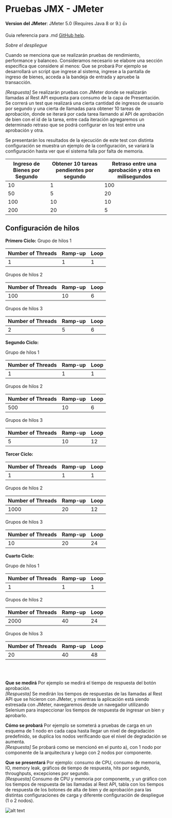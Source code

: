 # Pruebas JMX - JMeter

**Version del JMeter**:  JMeter 5.0 (Requires Java 8 or 9.) :+1:


Guia referencia para .md [GitHub help](https://help.github.com/articles/basic-writing-and-formatting-syntax/).

*Sobre el despliegue*

Cuando se menciona que se realizarán pruebas de rendimiento, performance y balanceo. Consideramos necesario se elabore una sección específica que considere al menos:
Que se probará
Por ejemplo se desarrollará un script que ingrese al sistema, ingrese a la pantalla de ingreso de bienes, acceda a la bandeja de entrada y apruebe la transacción.

*[Respuesta]* Se realizarán pruebas con JMeter donde se realizarán llamadas al Rest API expuesta para consumo de la capa de Presentación. Se correrá un  test que realizará una cierta cantidad de ingresos de usuario por segundo y una cierta  de llamadas para obtener 10 tareas de aprobación, donde se iterará por cada tarea llamando al API de aprobación de bien con el id de la tarea, entre cada iteración agregaremos un determinado retraso que se podrá configurar en los test entre una aprobación y otra.

Se presentarán los resultados de la ejecución de este test con distinta configuración se muestra un ejemplo de la configuración, se variará la configuración hasta ver que el sistema falla por falta de memoria.


| Ingreso de Bienes por Segundo | Obtener 10 tareas pendientes por segundo | Retraso entre una aprobación y otra en milisegundos  |
| ----------------------------- | ---------------------------------------- | ---------------------------------------------------- | 
| 10  | 1 | 100  |
| 50  | 5  | 20  |
| 100  | 10  | 10  |
| 200  | 20  | 5  |

## Configuración de hilos ##


**Primero Ciclo:**
 Grupo de hilos 1 
 
| Number of Threads | Ramp-up | Loop  |
| ----------------- | ------- | ----- | 
| 1  | 1 | 1  |


Grupos de hilos 2

| Number of Threads | Ramp-up | Loop  |
| ----------------- | ------- | ----- | 
| 100  | 10 | 6  |

Grupos de hilos 3

| Number of Threads | Ramp-up | Loop  |
| ----------------- | ------- | ----- | 
| 2  | 5 | 6  |

**Segundo Ciclo:**

Grupo de hilos 1

| Number of Threads | Ramp-up | Loop  |
| ----------------- | ------- | ----- | 
| 1  | 1 | 1  |

Grupos de hilos 2

| Number of Threads | Ramp-up | Loop  |
| ----------------- | ------- | ----- | 
| 500  | 10 | 6  |

Grupos de hilos 3

| Number of Threads | Ramp-up | Loop  |
| ----------------- | ------- | ----- | 
| 5  | 10 | 12  |

**Tercer Ciclo:**

| Number of Threads | Ramp-up | Loop  |
| ----------------- | ------- | ----- | 
| 1  | 1 | 1  |

Grupos de hilos 2

| Number of Threads | Ramp-up | Loop  |
| ----------------- | ------- | ----- | 
| 1000  | 20 | 12  |

Grupos de hilos 3

| Number of Threads | Ramp-up | Loop  |
| ----------------- | ------- | ----- | 
| 10  | 20 | 24  |


**Cuarto Ciclo:**

Grupo de hilos 1

| Number of Threads | Ramp-up | Loop  |
| ----------------- | ------- | ----- | 
| 1  | 1 | 1  |

Grupos de hilos 2

| Number of Threads | Ramp-up | Loop  |
| ----------------- | ------- | ----- | 
| 2000  | 40 | 24  |

Grupos de hilos 3

| Number of Threads | Ramp-up | Loop  |
| ----------------- | ------- | ----- | 
| 20  | 40 | 48 |

<br />
<br />

**Que se medirá**
Por ejemplo se medirá el tiempo de respuesta del botón aprobación.<br />
*[Respuesta]* Se medirán los tiempos de respuestas de las llamadas al Rest API que se hicieron con JMeter, y mientras la aplicación está siendo estresada con JMeter, navegaremos desde un navegador utilizando Selenium  para inspeccionar los tiempos de respuesta de ingresar un bien y aprobarlo.



**Cómo se probará**
Por ejemplo se someterá a pruebas de carga en un esquema de 1 nodo en cada capa hasta llegar un nivel de degradación predefinido, se duplica los nodos verificando que el nivel de degradación se aumenta.<br />
*[Respuesta]* Se probará como se mencionó en el punto a), con 1 nodo por componente de la arquitectura y luego con 2 nodos por componente.



**Que se presentará**
Por ejemplo: consumo de CPU, consumo de memoria, IO, memory leak, gráficos de tiempo de respuesta, hits por segundo, throughputs, excepciones por segundo.<br />
*[Respuesta]* Consumo de CPU y memoria por componente, y un gráfico con los tiempos de respuesta de las llamadas al Rest API, tabla con los tiempos de respuesta de los botones de alta de bien y de aprobación para las distintas configuraciones de carga y diferente configuración de despliegue (1 o 2 nodos).
<br />


![alt text](../img/donut.png)

